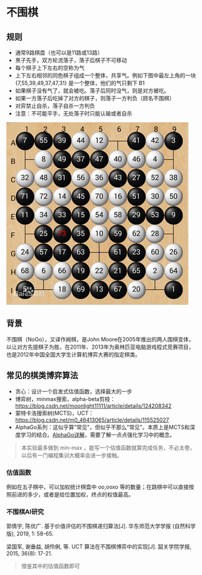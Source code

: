 # 不围棋

## 规则

- 通常9路棋盘（也可以是11路或13路）
- 黑子先手，双方轮流落子，落子后棋子不可移动
- 每个棋子上下左右的空称为气
- 上下左右相邻的同色棋子组成一个整体，共享气。例如下图中最左上角的一块 {7,55,39,49,37,47,31} 是一个整体，他们的气只剩下 B1
- 如果棋子没有气了，就会被吃。落子后同时没气，则是对方被吃。
- 如果一方落子后吃掉了对方的棋子，则落子一方判负（顾名不围棋）
- 对弈禁止自杀，落子自杀一方判负
- 注意：不可能平手，无处落子时只能认输或者自杀

![](imgs/nogo.png)

## 背景

不围棋（NoGo），又译作阙棋，是John Moore在2005年推出的两人围棋变体，以让对方先提棋子为胜，在2011年、2013年为奥林匹亚电脑游戏程式竞赛项目，也是2012年中国全国大学生计算机博弈大赛的指定棋类。

## 常见的棋类博弈算法

- 贪心：设计一个启发式估值函数，选择最大的一步
- 博弈树，minmax搜索，alpha-beta剪枝：https://blog.csdn.net/moonlight11111/article/details/124208342
- 蒙特卡洛搜索树(MCTS)，UCT：https://blog.csdn.net/m0_46413065/article/details/115525027
- AlphaGo系列：这似乎算"常见"，但似乎不那么"常见"。本质上是MCTS和深度学习的结合。[AlphaGo详解](https://zhuanlan.zhihu.com/p/423253822)，需要了解一点点强化学习中的概念。

> 本实验最多做到 min-max ，能写一个估值函数就算完成任务，不必太卷，以后有一门编程集训大概率会进一步接触。

### 估值函数

例如在五子棋中，可以加权统计棋盘中 oo,ooxo 等的数量；在跳棋中可以直接按照前进的多少，或者是给位置加权，终点的权值最高。

### 不围棋AI研究

郭倩宇, 陈优广. 基于价值评估的不围棋递归算法[J]. 华东师范大学学报 (自然科学版), 2019, 1: 58-65.

梁国军, 谢垂益, 胡伶俐, 等. UCT 算法在不围棋博弈中的实现[J]. 韶关学院学报, 2015, 36(8): 17-21.

> 借鉴其中的估值函数即可
